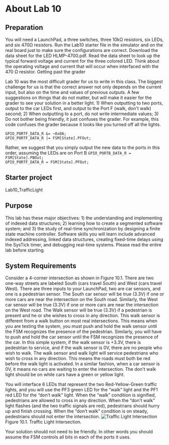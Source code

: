 # About Lab 10  

## Preparation

You will need a LaunchPad, a three switches, three 10kΩ resistors, six LEDs, and six 470Ω resistors. Run the Lab10 starter file in the simulator and on the real board just to make sure the configurations are correct. Download the data sheet for the LED HLMP-4700.pdf. Read the data sheet to look up the typical forward voltage and current for the three colored LED. Think about the operating voltage and current that will occur when interfaced with the 470 Ω resistor.
Getting past the grader

Lab 10 was the most difficult grader for us to write in this class. The biggest challenge for us is that the correct answer not only depends on the current input, but also on the time and values of previous outputs. A few suggestions on things that do not matter, but will make it easier for the grader to see your solution in a better light. 1) When outputting to two ports, output to the car LEDs first, and output to the Port F (walk, don't walk) second; 2) When outputting to a port, do not write intermediate values; 3) Do not bother being friendly, it just confuses the grader. For example, this code confuses the grader because it looks like you turned off all the lights.

  `GPIO_PORTF_DATA_R &= ~0x0A;`  
  `GPIO_PORTF_DATA_R |= FSM[State].PFOut;`  

Rather, we suggest that you simply output the new data to the ports in this order, assuming the LEDs are on Port B
  `GPIO_PORTB_DATA_R = FSM[State].PBOut;`  
  `GPIO_PORTF_DATA_R = FSM[State].PFOut;`  
    
## Starter project

Lab10_TrafficLight  

## Purpose

This lab has these major objectives: 1) the understanding and implementing of indexed data structures; 2) learning how to create a segmented software system; and 3) the study of real-time synchronization by designing a finite state machine controller. Software skills you will learn include advanced indexed addressing, linked data structures, creating fixed-time delays using the SysTick timer, and debugging real-time systems. Please read the entire lab before starting.  

## System Requirements

Consider a 4-corner intersection as shown in Figure 10.1. There are two one-way streets are labeled South (cars travel South) and West (cars travel West). There are three inputs to your LaunchPad, two are car sensors, and one is a pedestrian sensor. The South car sensor will be true (3.3V) if one or more cars are near the intersection on the South road. Similarly, the West car sensor will be true (3.3V) if one or more cars are near the intersection on the West road. The Walk sensor will be true (3.3V) if a pedestrian is present and he or she wishes to cross in any direction. This walk sensor is different from a walk button on most real intersections. This means when you are testing the system, you must push and hold the walk sensor until the FSM recognizes the presence of the pedestrian. Similarly, you will have to push and hold the car sensor until the FSM recognizes the presence of the car. In this simple system, if the walk sensor is +3.3V, there is pedestrian to service, and if the walk sensor is 0V, there are no people who wish to walk. The walk sensor and walk light will service pedestrians who wish to cross in any direction. This means the roads must both be red before the walk light is activated. In a similar fashion, when a car sensor is 0V, it means no cars are waiting to enter the intersection. The don't walk light should be on while cars have a green or yellow light.

You will interface 6 LEDs that represent the two Red-Yellow-Green traffic lights, and you will use the PF3 green LED for the “walk” light and the PF1 red LED for the “don’t walk” light. When the “walk” condition is signified, pedestrians are allowed to cross in any direction. When the “don’t walk” light flashes (and the two traffic signals are red), pedestrians should hurry up and finish crossing. When the “don’t walk” condition is on steady, pedestrians should not enter the intersection.
![Traffic Light Intersection]()
Figure 10.1. Traffic Light Intersection.

Your solution should not need to be friendly. In other words you should assume the FSM controls all bits in each of the ports it uses.

